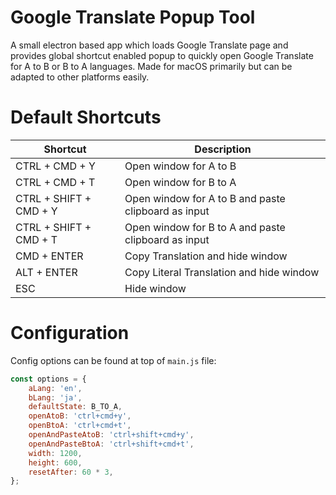 # Google Translate Popup Tool

A small electron based app which loads Google Translate page and provides global shortcut enabled popup to quickly open
Google Translate for A to B or B to A languages. Made for macOS primarily but can be adapted to other platforms easily.

# Default Shortcuts

| Shortcut | Description |
|---|---|
| CTRL + CMD + Y | Open window for A to B |
| CTRL + CMD + T | Open window for B to A |
| CTRL + SHIFT + CMD + Y | Open window for A to B and paste clipboard as input |
| CTRL + SHIFT + CMD + T | Open window for B to A and paste clipboard as input |
| CMD + ENTER | Copy Translation and hide window |
| ALT + ENTER | Copy Literal Translation and hide window |
| ESC | Hide window |


# Configuration

Config options can be found at top of `main.js` file:

```js
const options = {
    aLang: 'en',
    bLang: 'ja',
    defaultState: B_TO_A,
    openAtoB: 'ctrl+cmd+y',
    openBtoA: 'ctrl+cmd+t',
    openAndPasteAtoB: 'ctrl+shift+cmd+y',
    openAndPasteBtoA: 'ctrl+shift+cmd+t',
    width: 1200,
    height: 600,
    resetAfter: 60 * 3,
};
```

